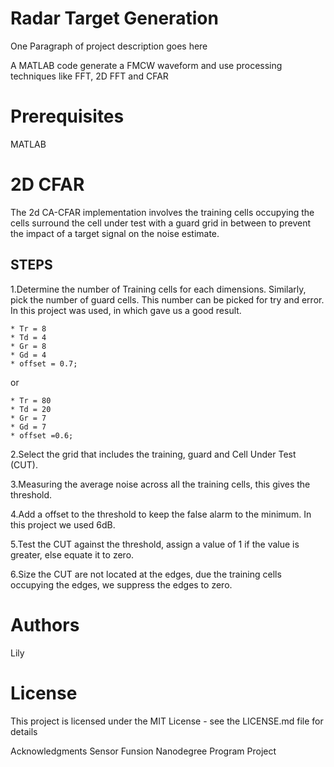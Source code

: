 # Radar Target Generation

One Paragraph of project description goes here

A MATLAB code generate a FMCW waveform and use processing techniques like FFT, 2D FFT and CFAR

# Prerequisites
MATLAB

# 2D CFAR
The 2d CA-CFAR implementation involves the training cells occupying the cells surround the cell under test with a guard grid in between to prevent the impact of a target signal on the noise estimate.

## STEPS 
1.Determine the number of Training cells for each dimensions. Similarly, pick the number of guard cells.
This number can be picked for try and error. In this project was used, in which gave us a good result.

    * Tr = 8
    * Td = 4 
    * Gr = 8
    * Gd = 4
    * offset = 0.7;

or 

    * Tr = 80
    * Td = 20 
    * Gr = 7
    * Gd = 7
    * offset =0.6;

2.Select the grid that includes the training, guard and Cell Under Test (CUT).

3.Measuring the average noise across all the training cells, this gives the threshold.

4.Add a offset to the threshold to keep the false alarm to the minimum. In this project we used 6dB.

5.Test the CUT against the threshold, assign a value of 1 if the value is greater, else equate it to zero.

6.Size the CUT are not located at the edges, due the training cells occupying the edges, we suppress the edges to zero.

# Authors

Lily

# License

This project is licensed under the MIT License - see the LICENSE.md file for details

Acknowledgments
Sensor Funsion Nanodegree Program Project
